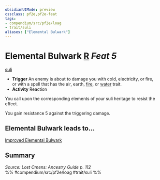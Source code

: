 ```yaml
---
obsidianUIMode: preview
cssclass: pf2e,pf2e-feat
tags:
- compendium/src/pf2e/loag
- trait/suli
aliases: ["Elemental Bulwark"]
---
```

# Elemental Bulwark  [R](/rules/core-rulebook/chapter-9-playing-the-game.md#Actions "Reaction") *Feat 5*  
[suli](/rules/traits/suli-b2.md)  

- **Trigger** An enemy is about to damage you with cold, electricity, or fire, or with a spell that has the air, earth, [fire](/rules/traits/fire.md), or [water](/rules/traits/water.md) trait.
- **Activity** Reaction

You call upon the corresponding elements of your suli heritage to resist the effect.

You gain resistance 5 against the triggering damage.

## Elemental Bulwark leads to...

[Improved Elemental Bulwark](/compendium/feats/improved-elemental-bulwark-loag.md)

## Summary

*Source: Lost Omens: Ancestry Guide p. 112*  
%% #compendium/src/pf2e/loag #trait/suli %%